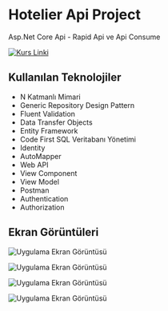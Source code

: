 # Hotelier Api Project 
Asp.Net Core Api - Rapid Api ve Api Consume

[![Kurs Linki](https://img.shields.io/badge/Kurs%20Linki%20-izlemek%20için%20tıklayın-purple)](https://www.udemy.com/course/aspnet-core-api-rapid-api-ve-api-consume/)

## Kullanılan Teknolojiler
- N Katmanlı Mimari
- Generic Repository Design Pattern
- Fluent Validation
- Data Transfer Objects
- Entity Framework
- Code First SQL Veritabanı Yönetimi
- Identity
- AutoMapper
- Web API
- View Component
- View Model
- Postman
- Authentication
- Authorization

## Ekran Görüntüleri
![Uygulama Ekran Görüntüsü](https://i.hizliresim.com/5u3g266.png)

![Uygulama Ekran Görüntüsü](https://i.hizliresim.com/guafumd.png)

![Uygulama Ekran Görüntüsü](https://i.hizliresim.com/c0ekgc1.png)

![Uygulama Ekran Görüntüsü](https://i.hizliresim.com/t8tupcd.png)
  
